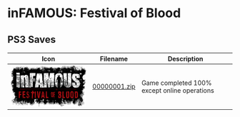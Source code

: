 # inFAMOUS: Festival of Blood

## PS3 Saves

| Icon | Filename | Description |
|------|----------|-------------|
| ![inFAMOUS: Festival of Blood](ICON0.PNG) | [00000001.zip](00000001.zip) | Game completed 100% except online operations |
